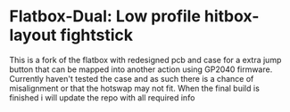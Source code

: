 # Flatbox-Dual: Low profile hitbox-layout fightstick
This is a fork of the flatbox with redesigned pcb and case for a extra jump button that can be mapped into another action using GP2040 firmware.
Currently haven't tested the case and as such there is a chance of misalignment or that the hotswap may not fit.
When the final build is finished i will update the repo with all required info
